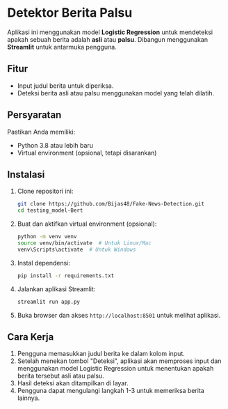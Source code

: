 # Detektor Berita Palsu

Aplikasi ini menggunakan model **Logistic Regression** untuk mendeteksi apakah sebuah berita adalah **asli** atau **palsu**. Dibangun menggunakan **Streamlit** untuk antarmuka pengguna.

## Fitur
- Input judul berita untuk diperiksa.
- Deteksi berita asli atau palsu menggunakan model yang telah dilatih.

## Persyaratan
Pastikan Anda memiliki:
- Python 3.8 atau lebih baru
- Virtual environment (opsional, tetapi disarankan)

## Instalasi
1. Clone repositori ini:
   ```bash
   git clone https://github.com/Bijas48/Fake-News-Detection.git
   cd testing_model-Bert
    ```
2. Buat dan aktifkan virtual environment (opsional):
   ```bash
   python -m venv venv
   source venv/bin/activate  # Untuk Linux/Mac
   venv\Scripts\activate  # Untuk Windows
   ```
3. Instal dependensi:
   ```bash
   pip install -r requirements.txt
   ``` 
4. Jalankan aplikasi Streamlit:
   ```bash
   streamlit run app.py
   ```
5. Buka browser dan akses `http://localhost:8501` untuk melihat aplikasi.


## Cara Kerja
1. Pengguna memasukkan judul berita ke dalam kolom input.
2. Setelah menekan tombol "Deteksi", aplikasi akan memproses input dan menggunakan model Logistic Regression untuk menentukan apakah berita tersebut asli atau palsu.
3. Hasil deteksi akan ditampilkan di layar.
4. Pengguna dapat mengulangi langkah 1-3 untuk memeriksa berita lainnya.



